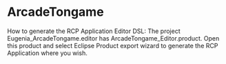 ArcadeTongame
=============

How to generate the RCP Application Editor DSL:
The project Eugenia_ArcadeTongame.editor has ArcadeTongame_Editor.product. Open this product and select Eclipse Product export wizard to generate the RCP Application where you wish.
